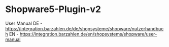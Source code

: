 # Shopware5-Plugin-v2

User Manual
DE - https://integration.barzahlen.de/de/shopsysteme/shopware/nutzerhandbuch
EN - https://integration.barzahlen.de/en/shopsystems/shopware/user-manual
